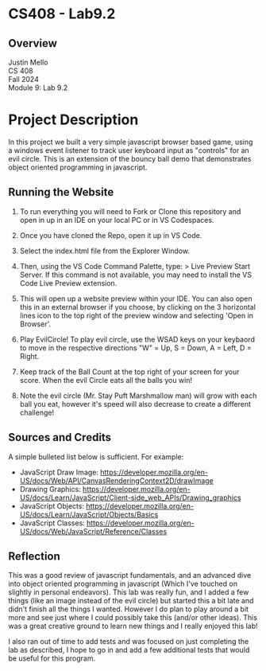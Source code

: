 # CS408 - Lab9.2

## Overview

Justin Mello  
CS 408  
Fall 2024  
Module 9: Lab 9.2  

# Project Description
In this project we built a very simple javascript browser based game, using a windows event listener to track user keyboard input as "controls" for an evil circle. This is an extension of the bouncy ball demo that demonstrates object oriented programming in javascript.

## Running the Website

1. To run everything you will need to Fork or Clone this repository and open in up in an IDE on your local PC or in VS Codespaces.

2. Once you have cloned the Repo, open it up in VS Code.

3. Select the index.html file from the Explorer Window.

4. Then, using the VS Code Command Palette, type: > Live Preview Start Server. If this command is not available, you may need to install the VS Code Live Preview extension.

5. This will open up a website preview within your IDE. You can also open this in an external browser if you choose, by clicking on the 3 horizontal lines icon to the top right of the preview window and selecting 'Open in Browser'.

6. Play EvilCircle! To play evil circle, use the WSAD keys on your keybaord to move in the respective directions "W" = Up, S = Down, A = Left,  D = Right.

7. Keep track of the Ball Count at the top right of your screen for your score. When the evil Circle eats all the balls you win!

8. Note the evil circle (Mr. Stay Puft Marshmallow man) will grow with each ball you eat, however it's speed will also decrease to create a different challenge!

## Sources and Credits

A simple bulleted list below is sufficient. For example:

- JavaScript Draw Image: https://developer.mozilla.org/en-US/docs/Web/API/CanvasRenderingContext2D/drawImage
- Drawing Graphics: https://developer.mozilla.org/en-US/docs/Learn/JavaScript/Client-side_web_APIs/Drawing_graphics
- JavaScript Objects: https://developer.mozilla.org/en-US/docs/Learn/JavaScript/Objects/Basics
- JavaScript Classes: https://developer.mozilla.org/en-US/docs/Web/JavaScript/Reference/Classes

## Reflection
This was a good review of javascript fundamentals, and an advanced dive into object oriented programming in javascript (Which I've touched on slightly in personal endeavors).
This lab was really fun, and I added a few things (like an image instead of the evil circle) but started this a bit late and didn't finish all the things I wanted. However I do plan to play around a bit more and see just where I could possibly take this (and/or other ideas). This was a great creative ground to learn new things and I really enjoyed this lab!

I also ran out of time to add tests and was focused on just completing the lab as described, I hope to go in and add a few additional tests that would be useful for this program.